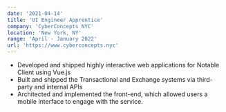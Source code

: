 ```yaml
---
date: '2021-04-14'
title: 'UI Engineer Apprentice'
company: 'CyberConcepts NYC'
location: 'New York, NY'
range: 'April - January 2022'
url: 'https://www.cyberconcepts.nyc'
---
```


- Developed and shipped highly interactive web applications for Notable Client using Vue.js
- Built and shipped the Transactional and Exchange systems via third-party and internal APIs
- Architected and implemented the front-end, which allowed users a mobile interface to engage with the service.
